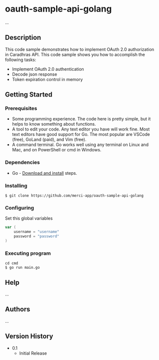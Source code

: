 # oauth-sample-api-golang

...

## Description

This code sample demonstrates how to implement OAuth 2.0 authorization in Caradhras API. This code sample shows you how to accomplish the following tasks:

* Implement OAuth 2.0 authentication
* Decode json response
* Token expiration control in memory

## Getting Started

### Prerequisites

* Some programming experience. The code here is pretty simple, but it helps to know something about functions.
* A tool to edit your code. Any text editor you have will work fine. Most text editors have good support for Go. The most popular are VSCode (free), GoLand (paid), and Vim (free).
* A command terminal. Go works well using any terminal on Linux and Mac, and on PowerShell or cmd in Windows.

### Dependencies

* Go - <a href="https://go.dev/doc/install">Download and install</a> steps.

### Installing

```
$ git clone https://github.com/merci-app/oauth-sample-api-golang
```

### Configuring

Set this global variables
```go
var (
    username = "username"
    password = "password"
)
```


### Executing program

```
cd cmd
$ go run main.go
```

## Help

...

## Authors

...

## Version History

* 0.1
    * Initial Release
